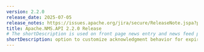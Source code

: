```yaml
---
version: 2.2.0
release_date: 2025-07-05
release_notes: https://issues.apache.org/jira/secure/ReleaseNote.jspa?projectId=12311201&version=12351670
title: Apache.NMS.API 2.2.0 Release
# The shortDescription is used on front page news entry and news feed pages
shortDescription: option to customize acknowledgment behavior for expired messages via IRedeliveryPolicy
---
```

